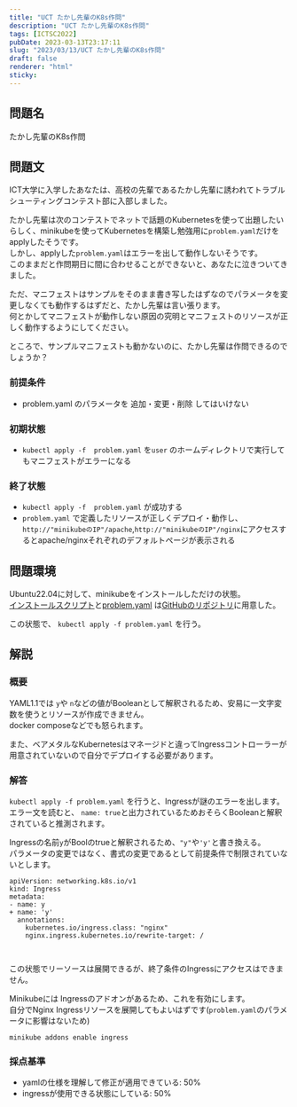```yaml
---
title: "UCT たかし先輩のK8s作問"
description: "UCT たかし先輩のK8s作問"
tags: [ICTSC2022]
pubDate: 2023-03-13T23:17:11
slug: "2023/03/13/UCT たかし先輩のK8s作問"
draft: false
renderer: "html"
sticky: 
---
```



<h2>問題名</h2>



<p>たかし先輩のK8s作問</p>



<h2>問題文</h2>



<p>ICT大学に入学したあなたは、高校の先輩であるたかし先輩に誘われてトラブルシューティングコンテスト部に入部しました。  </p>



<p>たかし先輩は次のコンテストでネットで話題のKubernetesを使って出題したいらしく、minikubeを使ってKubernetesを構築し勉強用に<code>problem.yaml</code>だけをapplyしたそうです。  <br>
しかし、applyした<code>problem.yaml</code>はエラーを出して動作しないそうです。  <br>
このままだと作問期日に間に合わせることができないと、あなたに泣きついてきました。  </p>



<p>ただ、マニフェストはサンプルをそのまま書き写したはずなのでパラメータを変更しなくても動作するはずだと、たかし先輩は言い張ります。  <br>
何とかしてマニフェストが動作しない原因の究明とマニフェストのリソースが正しく動作するようにしてください。  </p>



<p>ところで、サンプルマニフェストも動かないのに、たかし先輩は作問できるのでしょうか？ </p>



<h3>前提条件</h3>



<ul>
<li>problem.yaml のパラメータを 追加・変更・削除 してはいけない</li>
</ul>



<h3>初期状態</h3>



<ul>
<li><code>kubectl apply -f  problem.yaml</code> を<code>user</code> のホームディレクトリで実行してもマニフェストがエラーになる</li>
</ul>



<h3>終了状態</h3>



<ul>
<li><code>kubectl apply -f  problem.yaml</code>  が成功する</li>



<li><code>problem.yaml</code> で定義したリソースが正しくデプロイ・動作し、<code>http://"minikubeのIP"/apache</code>,<code>http://"minikubeのIP"/nginx</code>にアクセスするとapache/nginxそれぞれのデフォルトページが表示される</li>
</ul>



<h2>問題環境</h2>



<p>Ubuntu22.04に対して、minikubeをインストールしただけの状態。<br><a href="https://raw.githubusercontent.com/siberiy4/ictsc-2022-problem/main/uct/install.sh">インストールスクリプト</a>と<a href="https://raw.githubusercontent.com/siberiy4/ictsc-2022-problem/main/uct/problem.yaml">problem.yaml</a> は<a href="https://github.com/siberiy4/ictsc-2022-problem/tree/main/uct">GitHubのリポジトリ</a>に用意した。<br></p>



<p>この状態で、 <code>kubectl apply -f problem.yaml</code> を行う。</p>



<h2>解説</h2>



<h3>概要</h3>



<p>YAML1.1では <code>y</code>や <code>n</code>などの値がBooleanとして解釈されるため、安易に一文字変数を使うとリソースが作成できません。  <br>
docker composeなどでも怒られます。  </p>



<p>また、ベアメタルなKubernetesはマネージドと違ってIngressコントローラーが用意されていないので自分でデプロイする必要があります。  </p>



<h3>解答</h3>



<p><code>kubectl apply -f problem.yaml</code> を行うと、Ingressが謎のエラーを出します。  <br>
エラー文を読むと、 <code>name: true</code>と出力されているためおそらくBooleanと解釈されていると推測されます。</p>



<p>Ingressの名前<code>y</code>がBoolのtrueと解釈されるため、<code>"y"</code>や<code>'y'</code>と書き換える。 <br> パラメータの変更ではなく、書式の変更であるとして前提条件で制限されていないとします。</p>


<div class="wp-block-syntaxhighlighter-code "><pre class="brush: plain; title: ; title: ; notranslate" title=""><code>apiVersion: networking.k8s.io/v1
kind: Ingress
metadata:
- name: y
+ name: 'y'
  annotations:
    kubernetes.io/ingress.class: &quot;nginx&quot;
    nginx.ingress.kubernetes.io/rewrite-target: /

</code></pre></div>


<p>この状態でリーソースは展開できるが、終了条件のIngressにアクセスはできません。  </p>



<p>Minikubeには Ingressのアドオンがあるため、これを有効にします。  <br>
自分でNginx Ingressリソースを展開してもよいはずです(<code>problem.yaml</code>のパラメータに影響はないため)</p>


<div class="wp-block-syntaxhighlighter-code "><pre class="brush: plain; title: ; title: ; notranslate" title=""><code>minikube addons enable ingress</code></pre></div>


<h3>採点基準</h3>



<ul>
<li>yamlの仕様を理解して修正が適用できている: 50%</li>



<li>ingressが使用できる状態にしている: 50%</li>
</ul>



<p></p>



<p></p>
